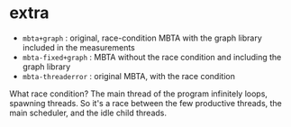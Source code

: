 extra
===

- `mbta+graph` : original, race-condition MBTA with the graph library included in the measurements
- `mbta-fixed+graph` : MBTA without the race condition and including the graph library
- `mbta-threaderror` : original MBTA, with the race condition

What race condition?
The main thread of the program infinitely loops, spawning threads.
So it's a race between the few productive threads, the main scheduler, and the idle child threads.
